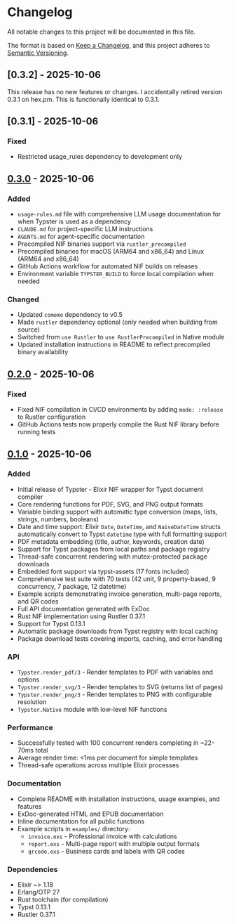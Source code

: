 # Changelog

All notable changes to this project will be documented in this file.

The format is based on [Keep a Changelog](https://keepachangelog.com/en/1.1.0/),
and this project adheres to [Semantic Versioning](https://semver.org/spec/v2.0.0.html).

## [0.3.2] - 2025-10-06

This release has no new features or changes. I accidentally retired version 0.3.1 on hex.pm. This is functionally identical to 0.3.1.

## [0.3.1] - 2025-10-06

### Fixed
- Restricted usage_rules dependency to development only

## [0.3.0] - 2025-10-06

### Added
- `usage-rules.md` file with comprehensive LLM usage documentation for when Typster is used as a dependency
- `CLAUDE.md` for project-specific LLM instructions
- `AGENTS.md` for agent-specific documentation
- Precompiled NIF binaries support via `rustler_precompiled`
- Precompiled binaries for macOS (ARM64 and x86_64) and Linux (ARM64 and x86_64)
- GitHub Actions workflow for automated NIF builds on releases
- Environment variable `TYPSTER_BUILD` to force local compilation when needed

### Changed
- Updated `comemo` dependency to v0.5
- Made `rustler` dependency optional (only needed when building from source)
- Switched from `use Rustler` to `use RustlerPrecompiled` in Native module
- Updated installation instructions in README to reflect precompiled binary availability

## [0.2.0] - 2025-10-06

### Fixed
- Fixed NIF compilation in CI/CD environments by adding `mode: :release` to Rustler configuration
- GitHub Actions tests now properly compile the Rust NIF library before running tests

## [0.1.0] - 2025-10-06

### Added
- Initial release of Typster - Elixir NIF wrapper for Typst document compiler
- Core rendering functions for PDF, SVG, and PNG output formats
- Variable binding support with automatic type conversion (maps, lists, strings, numbers, booleans)
- Date and time support: Elixir `Date`, `DateTime`, and `NaiveDateTime` structs automatically convert to Typst `datetime` type with full formatting support
- PDF metadata embedding (title, author, keywords, creation date)
- Support for Typst packages from local paths and package registry
- Thread-safe concurrent rendering with mutex-protected package downloads
- Embedded font support via typst-assets (17 fonts included)
- Comprehensive test suite with 70 tests (42 unit, 9 property-based, 9 concurrency, 7 package, 12 datetime)
- Example scripts demonstrating invoice generation, multi-page reports, and QR codes
- Full API documentation generated with ExDoc
- Rust NIF implementation using Rustler 0.37.1
- Support for Typst 0.13.1
- Automatic package downloads from Typst registry with local caching
- Package download tests covering imports, caching, and error handling

### API
- `Typster.render_pdf/3` - Render templates to PDF with variables and options
- `Typster.render_svg/3` - Render templates to SVG (returns list of pages)
- `Typster.render_png/3` - Render templates to PNG with configurable resolution
- `Typster.Native` module with low-level NIF functions

### Performance
- Successfully tested with 100 concurrent renders completing in ~22-70ms total
- Average render time: <1ms per document for simple templates
- Thread-safe operations across multiple Elixir processes

### Documentation
- Complete README with installation instructions, usage examples, and features
- ExDoc-generated HTML and EPUB documentation
- Inline documentation for all public functions
- Example scripts in `examples/` directory:
  - `invoice.exs` - Professional invoice with calculations
  - `report.exs` - Multi-page report with multiple output formats
  - `qrcode.exs` - Business cards and labels with QR codes

### Dependencies
- Elixir ~> 1.18
- Erlang/OTP 27
- Rust toolchain (for compilation)
- Typst 0.13.1
- Rustler 0.37.1

[0.3.0]: https://github.com/mylanconnolly/typster/releases/tag/v0.3.0
[0.2.0]: https://github.com/mylanconnolly/typster/releases/tag/v0.2.0
[0.1.0]: https://github.com/mylanconnolly/typster/releases/tag/v0.1.0

